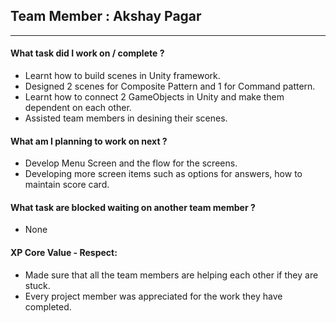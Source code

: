 
## Team Member : Akshay Pagar
---
#### What task did I work on / complete ?
- Learnt how to build scenes in Unity framework.
- Designed 2 scenes for Composite Pattern and 1 for Command pattern.
- Learnt how to connect 2 GameObjects in Unity and make them dependent on each other. 
- Assisted team members in desining their scenes. 

#### What am I planning to work on next ?
- Develop Menu Screen and the flow for the screens. 
- Developing more screen items such as options for answers, how to maintain score card. 

#### What task are blocked waiting on another team member ?
- None

#### XP Core Value - Respect: 
- Made sure that all the team members are helping each other if they are stuck.  
- Every project member was appreciated for the work they have completed.

